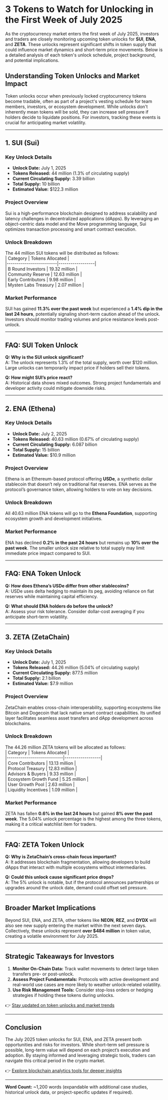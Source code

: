 # 3 Tokens to Watch for Unlocking in the First Week of July 2025  

As the cryptocurrency market enters the first week of July 2025, investors and traders are closely monitoring upcoming token unlocks for **SUI**, **ENA**, and **ZETA**. These unlocks represent significant shifts in token supply that could influence market dynamics and short-term price movements. Below is a detailed analysis of each token's unlock schedule, project background, and potential implications.  

## Understanding Token Unlocks and Market Impact  

Token unlocks occur when previously locked cryptocurrency tokens become tradable, often as part of a project's vesting schedule for team members, investors, or ecosystem development. While unlocks don't inherently mean tokens will be sold, they can increase sell pressure if holders decide to liquidate positions. For investors, tracking these events is crucial for anticipating market volatility.  

---

## 1. SUI (Sui)  

### Key Unlock Details  
- **Unlock Date:** July 1, 2025  
- **Tokens Released:** 44 million (1.3% of circulating supply)  
- **Current Circulating Supply:** 3.39 billion  
- **Total Supply:** 10 billion  
- **Estimated Value:** $122.3 million  

### Project Overview  
Sui is a high-performance blockchain designed to address scalability and latency challenges in decentralized applications (dApps). By leveraging an object-centric data model and the Move programming language, Sui optimizes transaction processing and smart contract execution.  

### Unlock Breakdown  
The 44 million SUI tokens will be distributed as follows:  
| Category                | Tokens Allocated |  
|-------------------------|------------------|  
| B Round Investors       | 19.32 million    |  
| Community Reserve       | 12.63 million    |  
| Early Contributors      | 9.98 million     |  
| Mysten Labs Treasury    | 2.07 million     |  

### Market Performance  
SUI has gained **11.3% over the past week** but experienced a **1.4% dip in the last 24 hours**, potentially signaling short-term caution ahead of the unlock. Investors should monitor trading volumes and price resistance levels post-unlock.  

---

## FAQ: SUI Token Unlock  
**Q: Why is the SUI unlock significant?**  
A: The unlock represents 1.3% of the total supply, worth over $120 million. Large unlocks can temporarily impact price if holders sell their tokens.  

**Q: How might SUI’s price react?**  
A: Historical data shows mixed outcomes. Strong project fundamentals and developer activity could mitigate downside risks.  

---

## 2. ENA (Ethena)  

### Key Unlock Details  
- **Unlock Date:** July 2, 2025  
- **Tokens Released:** 40.63 million (0.67% of circulating supply)  
- **Current Circulating Supply:** 6.087 billion  
- **Total Supply:** 15 billion  
- **Estimated Value:** $10.9 million  

### Project Overview  
Ethena is an Ethereum-based protocol offering **USDe**, a synthetic dollar stablecoin that doesn’t rely on traditional fiat reserves. ENA serves as the protocol’s governance token, allowing holders to vote on key decisions.  

### Unlock Breakdown  
All 40.63 million ENA tokens will go to the **Ethena Foundation**, supporting ecosystem growth and development initiatives.  

### Market Performance  
ENA has declined **0.2% in the past 24 hours** but remains up **10% over the past week**. The smaller unlock size relative to total supply may limit immediate price impact compared to SUI.  

---

## FAQ: ENA Token Unlock  
**Q: How does Ethena’s USDe differ from other stablecoins?**  
A: USDe uses delta hedging to maintain its peg, avoiding reliance on fiat reserves while maintaining capital efficiency.  

**Q: What should ENA holders do before the unlock?**  
A: Assess your risk tolerance. Consider dollar-cost averaging if you anticipate short-term volatility.  

---

## 3. ZETA (ZetaChain)  

### Key Unlock Details  
- **Unlock Date:** July 1, 2025  
- **Tokens Released:** 44.26 million (5.04% of circulating supply)  
- **Current Circulating Supply:** 877.5 million  
- **Total Supply:** 2.1 billion  
- **Estimated Value:** $7.9 million  

### Project Overview  
ZetaChain enables cross-chain interoperability, supporting ecosystems like Bitcoin and Dogecoin that lack native smart contract capabilities. Its unified layer facilitates seamless asset transfers and dApp development across blockchains.  

### Unlock Breakdown  
The 44.26 million ZETA tokens will be allocated as follows:  
| Category                   | Tokens Allocated |  
|----------------------------|------------------|  
| Core Contributors          | 13.13 million    |  
| Protocol Treasury          | 12.83 million    |  
| Advisors & Buyers          | 9.33 million     |  
| Ecosystem Growth Fund      | 5.25 million     |  
| User Growth Pool           | 2.63 million     |  
| Liquidity Incentives       | 1.09 million     |  

### Market Performance  
ZETA has fallen **0.6% in the last 24 hours** but gained **8% over the past week**. The 5.04% unlock percentage is the highest among the three tokens, making it a critical watchlist item for traders.  

---

## FAQ: ZETA Token Unlock  
**Q: Why is ZetaChain’s cross-chain focus important?**  
A: It addresses blockchain fragmentation, allowing developers to build dApps that interact with multiple ecosystems without intermediaries.  

**Q: Could this unlock cause significant price drops?**  
A: The 5% unlock is notable, but if the protocol announces partnerships or upgrades around the unlock date, demand could offset sell pressure.  

---

## Broader Market Implications  

Beyond SUI, ENA, and ZETA, other tokens like **NEON**, **REZ**, and **DYDX** will also see new supply entering the market within the next seven days. Collectively, these unlocks represent **over $484 million** in token value, creating a volatile environment for July 2025.  

---

## Strategic Takeaways for Investors  

1. **Monitor On-Chain Data:** Track wallet movements to detect large token transfers pre- or post-unlock.  
2. **Assess Project Fundamentals:** Protocols with active development and real-world use cases are more likely to weather unlock-related volatility.  
3. **Use Risk Management Tools:** Consider stop-loss orders or hedging strategies if holding these tokens during unlocks.  

👉 [Stay updated on token unlocks and market trends](https://bit.ly/okx-bonus)  

---

## Conclusion  

The July 2025 token unlocks for SUI, ENA, and ZETA present both opportunities and risks for investors. While short-term sell pressure is possible, long-term value will depend on each project’s execution and adoption. By staying informed and leveraging strategic tools, traders can navigate this critical period in the crypto market.  

👉 [Explore blockchain analytics tools for deeper insights](https://bit.ly/okx-bonus)  

---  
**Word Count:** ~1,200 words (expandable with additional case studies, historical unlock data, or project-specific updates if required).